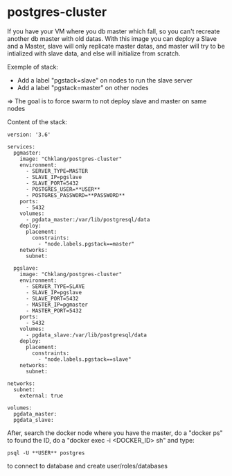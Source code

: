 # postgres-cluster
If you have your VM where you db master which fall, so you can't recreate another db master with old datas. With this image you can deploy a Slave and a Master, slave will only replicate master datas, and master will try to be intialized with slave data, and else will initialize from scratch.

Exemple of stack:

- Add a label "pgstack=slave" on nodes to run the slave server
- Add a label "pgstack=master" on other nodes

=> The goal is to force swarm to not deploy slave and master on same nodes

Content of the stack:

```
version: '3.6'

services:
  pgmaster:
    image: "Chklang/postgres-cluster"
    environment:
      - SERVER_TYPE=MASTER
      - SLAVE_IP=pgslave
      - SLAVE_PORT=5432
      - POSTGRES_USER=**USER**
      - POSTGRES_PASSWORD=**PASSWORD**
    ports:
      - 5432
    volumes:
      - pgdata_master:/var/lib/postgresql/data
    deploy:
      placement:
        constraints:
          - "node.labels.pgstack==master"
    networks:
      subnet:

  pgslave:
    image: "Chklang/postgres-cluster"
    environment:
      - SERVER_TYPE=SLAVE
      - SLAVE_IP=pgslave
      - SLAVE_PORT=5432
      - MASTER_IP=pgmaster
      - MASTER_PORT=5432
    ports:
      - 5432
    volumes:
      - pgdata_slave:/var/lib/postgresql/data
    deploy:
      placement:
        constraints:
          - "node.labels.pgstack==slave"
    networks:
      subnet:

networks:
  subnet:
    external: true

volumes:
  pgdata_master:
  pgdata_slave:
```

After, search the docker node where you have the master, do a "docker ps" to found the ID, do a "docker exec -i <DOCKER_ID> sh" and type:
```
psql -U **USER** postgres
```
to connect to database and create user/roles/databases